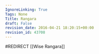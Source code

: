 ```yaml
---
IgnoreLinking: True
Tags: None
Title: Rangara
draft: False
revision_date: 2016-04-21 18:20:15+00:00
revision_id: 43708
---
```


#REDIRECT [[Wise Rangara]]